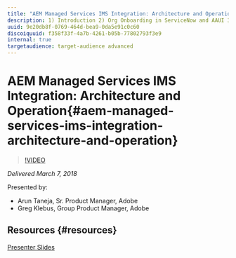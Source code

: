 ```yaml
---
title: "AEM Managed Services IMS Integration: Architecture and Operation"
description: 1) Introduction 2) Org Onboarding in ServiceNow and AAUI 3) Admin Console Org Claim and Configuration 4) User Sync Tool Introduction and Operation 5) ServiceNow Configuration/Workflow 6) AEM Configuration and Operation  7) AMS Automation  8) Project Europa and IMS Authentication  
uuid: 9e20db8f-0769-464d-bea9-0da5e91c0c60
discoiquuid: f358f33f-4a7b-4261-b05b-77802793f3e9
internal: true
targetaudience: target-audience advanced
---
```


# AEM Managed Services IMS Integration: Architecture and Operation{#aem-managed-services-ims-integration-architecture-and-operation}

>[!VIDEO](https://video.tv.adobe.com/v/21692/?quality=9)

*Delivered March 7, 2018*

Presented by:

* Arun Taneja, Sr. Product Manager, Adobe  
* Greg Klebus, Group Product Manager, Adobe

## Resources {#resources}

[Presenter Slides](https://wiki.corp.adobe.com/pages/viewpage.action?pageId=745013335&preview=/745013335/1448826247/Granite%20Gems%20-%20IMS%20Feature%2003072018.pdf#GraniteGems-knowledgetransferprogram-[AdobeInternal]-Upcomingsessionsin2018)
